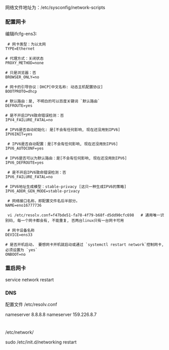 

网络文件地址为：/etc/sysconfig/network-scripts

### 配置网卡
编辑ifcfg-ens3:
```
 # 网卡类型：为以太网
TYPE=Ethernet  

# 代理方式：关闭状态            
PROXY_METHOD=none  

# 只是浏览器：否       
BROWSER_ONLY=no    

# 网卡的引导协议：DHCP[中文名称: 动态主机配置协议]       
BOOTPROTO=dhcp   

# 默认路由：是, 不明白的可以百度关键词 `默认路由`
DEFROUTE=yes   

# 是不开启IPV4致命错误检测：否     
IPV4_FAILURE_FATAL=no   

# IPV6是否自动初始化: 是[不会有任何影响, 现在还没用到IPV6]
IPV6INIT=yes

 # IPV6是否自动配置：是[不会有任何影响, 现在还没用到IPV6]              
IPV6_AUTOCONF=yes  

# IPV6是否可以为默认路由：是[不会有任何影响, 现在还没用到IPV6]        
IPV6_DEFROUTE=yes    

 # 是不开启IPV6致命错误检测：否     
IPV6_FAILURE_FATAL=no      

# IPV6地址生成模型：stable-privacy [这只一种生成IPV6的策略]
IPV6_ADDR_GEN_MODE=stable-privacy    

 # 网络接口名称，即配置文件名后半部分。     
NAME=eno16777736    

 vi /etc/resolv.conf=f47bde51-fa78-4f79-b68f-d5dd90cfc698   # 通用唯一识别码, 每一个网卡都会有, 不能重复, 否两台linux只有一台网卡可用

 # 网卡设备名称
DEVICE=ens33     

# 是否开机启动， 要想网卡开机就启动或通过 `systemctl restart network`控制网卡,必须设置为 `yes`        
ONBOOT=no                   

```


### 重启网卡

service network restart

### DNS

配置文件 /etc/resolv.conf

nameserver 8.8.8.8
nameserver 159.226.8.7







#
/etc/network/

sudo /etc/init.d/networking restart
